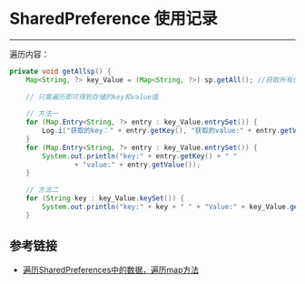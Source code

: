# SharedPreference 使用记录

***



遍历内容：

```java
private void getAllsp() {
    Map<String, ?> key_Value = (Map<String, ?>) sp.getAll(); //获取所有保存在对应标识下的数据，并以Map形式返回
 
    // 只需遍历即可得到存储的key和value值
 
    // 方法一
    for (Map.Entry<String, ?> entry : key_Value.entrySet()) {
        Log.i("获取的key：" + entry.getKey(), "获取的value:" + entry.getValue());
    }
    for (Map.Entry<String, ?> entry : key_Value.entrySet()) {
        System.out.println("key:" + entry.getKey() + " "
                + "value:" + entry.getValue());
    }
 
    // 方法二
    for (String key : key_Value.keySet()) {
        System.out.println("key:" + key + " " + "Value:" + key_Value.get(key));
    }
```





## 参考链接

- [遍历SharedPreferences中的数据，遍历map方法](https://blog.csdn.net/weixin_38107457/article/details/121962869)